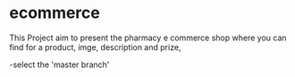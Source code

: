 # ecommerce
This Project aim to present the pharmacy e commerce shop where you can find for a product, imge, description and prize, 

-select the 'master branch'
